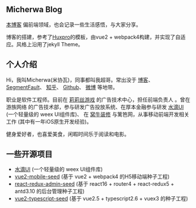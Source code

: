 ## Micherwa Blog

[本博客](http://micherwa.cc) 偏前端领域，也会记录一些生活感悟，与大家分享。

博客的搭建，参考了[Huxpro](https://github.com/Huxpro/huxpro.github.io)的模板，由vue2 + webpack4构建，并实现了自适应。风格上沿用了jekyll Theme。


## 个人介绍

Hi，我叫Micherwa(米协瓦)，同事都叫我超哥。常出没于 [博客](http://micherwa.cc)、 [SegmentFault](https://segmentfault.com/u/micherwa)、 [知乎](https://www.zhihu.com/people/micherwa)、 [Github](https://github.com/micherwa)、 [微博](https://weibo.com/jaked) 等地带。

职业是软件工程师。目前在 [莉莉丝游戏](https://www.lilithgames.com/cn) 的广告技术中心，担任前端负责人 。曾在游族网络 的广告技术部，参与研发广告投放系统、在厚本金融参与研发 [水滴UI](https://github.com/hbteam/weex-droplet-ui) (一个轻量级的 weex UI组件库)、 在 [窝牛装修](http://www.lingduohome.com) 与篱笆网，从事移动前端开发相关工作 (其中有一年iOS原生开发经验)。

健身爱好者，也喜爱美食，闲暇时间乐于阅读和电影。


## 一些开源项目
- [水滴UI](https://github.com/hbteam/weex-droplet-ui) (一个轻量级的 weex UI组件库)
- [vue2-mobile-seed](https://github.com/micherwa/vue2-mobile-seed) (基于 vue2 + webpack4 的H5移动端种子工程)
- [react-redux-admin-seed](https://github.com/micherwa/react-redux-admin-seed) (基于 react16 + router4 + react-redux5 + antd3.10 的后台管理种子工程)
- [vue2-typescript-seed](https://github.com/micherwa/vue2-typescript-seed) (基于 vue2.5 + typescript2.6 + vuex3 的种子工程)
